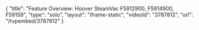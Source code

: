 {
    "title": "Feature Overview: Hoover SteamVac F5912900, F5914900, F59159",
    "type": "solo",
    "layout": "iframe-static",
    "videoId": "3787812",
    "url": "\/tvpembed\/3787812"
}